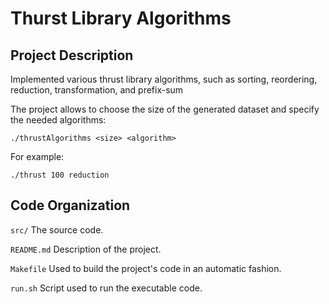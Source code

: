 # Thurst Library Algorithms

## Project Description

Implemented various thrust library algorithms, such as sorting, reordering, reduction, transformation, and prefix-sum
 
The project allows to choose the size of the generated dataset and specify the needed algorithms:
```
./thrustAlgorithms <size> <algorithm> 
```
For example:
```
./thrust 100 reduction
```

## Code Organization

```src/```
The source code.

```README.md```
Description of the project.

```Makefile```
Used to build the project's code in an automatic fashion.

```run.sh```
Script used to run the executable code.